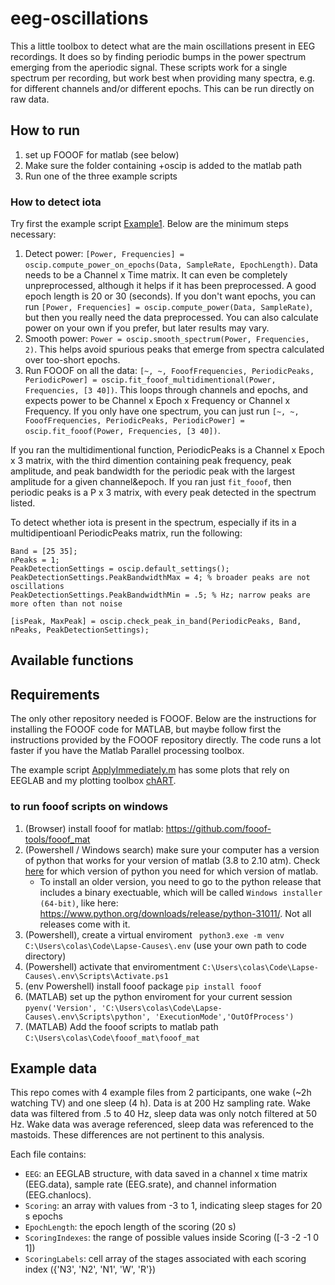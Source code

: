 # eeg-oscillations
This a little toolbox to detect what are the main oscillations present in EEG recordings. It does so by finding periodic bumps in the power spectrum emerging from the aperiodic signal. These scripts work for a single spectrum per recording, but work best when providing many spectra, e.g. for different channels and/or different epochs. This can be run directly on raw data.

## How to run
1. set up FOOOF for matlab (see below)
2. Make sure the folder containing +oscip is added to the matlab path 
3. Run one of the three example scripts 


### How to detect iota
Try first the example script [Example1](./Example1_iota.m). Below are the minimum steps necessary:

1. Detect power: `[Power, Frequencies] = oscip.compute_power_on_epochs(Data, SampleRate, EpochLength)`. Data needs to be a Channel x Time matrix. It can even be completely unpreprocessed, although it helps if it has been preprocessed. A good epoch length is 20 or 30 (seconds). If you don't want epochs, you can run `[Power, Frequencies] = oscip.compute_power(Data, SampleRate)`, but then you really need the data preprocessed. You can also calculate power on your own if you prefer, but later results may vary.
2. Smooth power: `Power = oscip.smooth_spectrum(Power, Frequencies, 2)`. This helps avoid spurious peaks that emerge from spectra calculated over too-short epochs. 
3. Run FOOOF on all the data: `[~, ~, FooofFrequencies, PeriodicPeaks, PeriodicPower] = oscip.fit_fooof_multidimentional(Power, Frequencies, [3 40])`. This loops through channels and epochs, and expects power to be Channel x Epoch x Frequency or Channel x Frequency. If you only have one spectrum, you can just run `[~, ~, FooofFrequencies, PeriodicPeaks, PeriodicPower] = oscip.fit_fooof(Power, Frequencies, [3 40])`.

If you ran the multidimentional function, PeriodicPeaks is a Channel x Epoch x 3 matrix, with the third dimention containing peak frequency, peak amplitude, and peak bandwidth for the periodic peak with the largest amplitude for a given channel&epoch. If you ran just `fit_fooof`, then periodic peaks is a P x 3 matrix, with every peak detected in the spectrum listed.

To detect whether iota is present in the spectrum, especially if its in a multidipentioanl PeriodicPeaks matrix, run the following:

```
Band = [25 35];
nPeaks = 1;
PeakDetectionSettings = oscip.default_settings();
PeakDetectionSettings.PeakBandwidthMax = 4; % broader peaks are not oscillations
PeakDetectionSettings.PeakBandwidthMin = .5; % Hz; narrow peaks are more often than not noise

[isPeak, MaxPeak] = oscip.check_peak_in_band(PeriodicPeaks, Band, nPeaks, PeakDetectionSettings);
```


## Available functions


## Requirements
The only other repository needed is FOOOF. Below are the instructions for installing the FOOOF code for MATLAB, but maybe follow first the instructions provided by the FOOOF repository directly.
The code runs a lot faster if you have the Matlab Parallel processing toolbox.

The example script [ApplyImmediately.m](./ApplyImmediately.m) has some plots that rely on EEGLAB and my plotting toolbox [chART](https://github.com/snipeso/chart). 


### to run fooof scripts on windows

1. (Browser) install fooof for matlab: https://github.com/fooof-tools/fooof_mat
2. (Powershell / Windows search) make sure your computer has a version of python that works for your version of matlab (3.8 to 2.10 atm). Check [here](https://ch.mathworks.com/support/requirements/python-compatibility.html?s_tid=srchtitle_site_search_1_python%20compatibility) for which version of python you need for which version of matlab.
    - To install an older version, you need to go to the python release that includes a binary exectuable, which will be called `Windows installer (64-bit)`, like here: https://www.python.org/downloads/release/python-31011/. Not all releases come with it.
3. (Powershell), create a virtual enviroment ` python3.exe -m venv C:\Users\colas\Code\Lapse-Causes\.env` (use your own path to code directory)
4. (Powershell) activate that enviromentment `C:\Users\colas\Code\Lapse-Causes\.env\Scripts\Activate.ps1`
5. (env Powershell) install fooof package `pip install fooof`
6. (MATLAB) set up the python enviroment for your current session `pyenv('Version', 'C:\Users\colas\Code\Lapse-Causes\.env\Scripts\python', 'ExecutionMode','OutOfProcess')`
7. (MATLAB) Add the fooof scripts to matlab path `C:\Users\colas\Code\fooof_mat\fooof_mat`
 


## Example data
This repo comes with 4 example files from 2 participants, one wake (~2h watching TV) and one sleep (4 h). Data is at 200 Hz sampling rate. Wake data was filtered from .5 to 40 Hz, sleep data was only notch filtered at 50 Hz. Wake data was average referenced, sleep data was referenced to the mastoids. These differences are not pertinent to this analysis.

Each file contains:
- `EEG`: an EEGLAB structure, with data saved in a channel x time matrix (EEG.data), sample rate (EEG.srate), and channel information (EEG.chanlocs).
- `Scoring`: an array with values from -3 to 1, indicating sleep stages for 20 s epochs
- `EpochLength`: the epoch length of the scoring (20 s)
- `ScoringIndexes`: the range of possible values inside Scoring ([-3 -2 -1 0 1])
- `ScoringLabels`: cell array of the stages associated with each scoring index ({'N3', 'N2', 'N1', 'W', 'R'})

